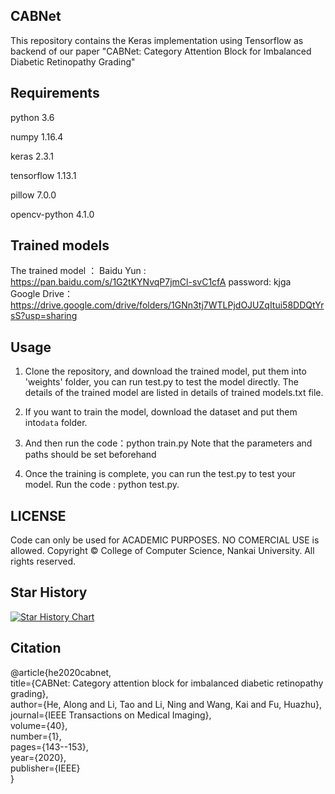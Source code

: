 ##  CABNet

This repository contains the Keras implementation using Tensorflow as backend of our paper "CABNet: Category Attention Block for Imbalanced Diabetic Retinopathy Grading"

## Requirements

python 3.6

numpy 1.16.4

keras 2.3.1

tensorflow 1.13.1

pillow 7.0.0

opencv-python 4.1.0

## Trained models

The trained model ： Baidu Yun : https://pan.baidu.com/s/1G2tKYNvqP7jmCl-svC1cfA  password: kjga <br>
Google Drive：https://drive.google.com/drive/folders/1GNn3tj7WTLPjdOJUZqItui58DDQtYrsS?usp=sharing



## Usage

1. Clone the repository, and download the trained model, put them into 'weights' folder, you can run test.py to test the model directly. 
   The details of the trained model are listed in details of trained models.txt file.

2. If you want to train the model, download the dataset and put them into`data` folder.

3.  And then run the code：python train.py
    Note that the parameters and paths should be set beforehand

4. Once the training is complete, you can run the test.py to test your model.
   Run the code : python test.py.

## LICENSE
 Code can only be used for ACADEMIC PURPOSES. NO COMERCIAL USE is allowed.
 Copyright © College of Computer Science, Nankai University. All rights reserved.
## Star History

[![Star History Chart](https://api.star-history.com/svg?repos=baaivision/Painter&type=Date)](https://star-history.com/#baaivision/Painter&Date)
## Citation
@article{he2020cabnet,<br/>
  title={CABNet: Category attention block for imbalanced diabetic retinopathy grading},<br/>
  author={He, Along and Li, Tao and Li, Ning and Wang, Kai and Fu, Huazhu},<br/>
  journal={IEEE Transactions on Medical Imaging},<br/>
  volume={40},<br/>
  number={1},<br/>
  pages={143--153},<br/>
  year={2020},<br/>
  publisher={IEEE}<br/>
}
